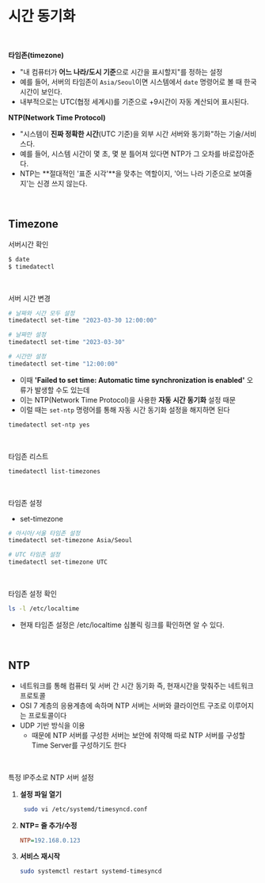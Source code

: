 # 시간 동기화

<br>

**타임존(timezone)**

- "내 컴퓨터가 **어느 나라/도시 기준**으로 시간을 표시할지"를 정하는 설정
- 예를 들어, 서버의 타임존이 `Asia/Seoul`이면 시스템에서 `date` 명령어로 볼 때 한국 시간이 보인다.
- 내부적으로는 UTC(협정 세계시)를 기준으로 +9시간이 자동 계산되어 표시된다.

**NTP(Network Time Protocol)**

- "시스템이 **진짜 정확한 시간**(UTC 기준)을 외부 시간 서버와 동기화"하는 기술/서비스다.
- 예를 들어, 시스템 시간이 몇 초, 몇 분 틀어져 있다면 NTP가 그 오차를 바로잡아준다.
- NTP는  **절대적인 '표준 시각'**을 맞추는 역할이지, '어느 나라 기준으로 보여줄지'는 신경 쓰지 않는다.

<br>

## Timezone

서버시간 확인
```bash
$ date
$ timedatectl
```

<br>

서버 시간 변경
```bash
# 날짜와 시간 모두 설정
timedatectl set-time "2023-03-30 12:00:00"

# 날짜만 설정
timedatectl set-time "2023-03-30"

# 시간만 설정
timedatectl set-time "12:00:00"
```
- 이때 **'Failed to set time: Automatic time synchronization is enabled'** 오류가 발생할 수도 있는데
- 이는 NTP(Network Time Protocol)을 사용한 **자동 시간 동기화** 설정 때문
- 이럴 때는 `set-ntp` 명령어를 통해 자동 시간 동기화 설정을 해지하면 된다
```bash
timedatectl set-ntp yes
```

<br>

타임존 리스트
```bash
timedatectl list-timezones
```

<br>

타임존 설정
- set-timezone
```bash
# 아시아/서울 타임존 설정
timedatectl set-timezone Asia/Seoul

# UTC 타임존 설정
timedatectl set-timezone UTC
```

<br>

타임존 설정 확인
```bash
ls -l /etc/localtime
```
- 현재 타임존 설정은 /etc/localtime 심볼릭 링크를 확인하면 알 수 있다.

<br>

## NTP

- 네트워크를 통해 컴퓨터 및 서버 간 시간 동기화 즉, 현재시간을 맞춰주는 네트워크 프로토콜
- OSI 7 계층의 응용계층에 속하며 NTP 서버는 서버와 클라이언트 구조로 이루어지는 프로토콜이다
- UDP 기반 방식을 이용
    - 때문에 NTP 서버를 구성한 서버는 보안에 취약해 따로 NTP 서버를 구성할 Time Server를 구성하기도 한다

<br>

특정 IP주소로 NTP 서버 설정
1. **설정 파일 열기**
   ```bash
    sudo vi /etc/systemd/timesyncd.conf
   ```

2. **NTP= 줄 추가/수정**

   ```ini
   NTP=192.168.0.123
   ```

3. **서비스 재시작**

   ```bash
   sudo systemctl restart systemd-timesyncd
   ```

